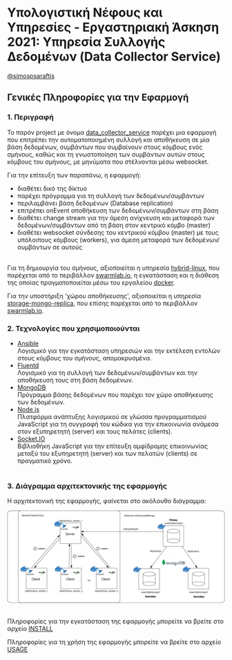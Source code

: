 # Υπολογιστική Νέφους και Υπηρεσίες - Εργαστηριακή Άσκηση 2021: Υπηρεσία Συλλογής Δεδομένων (Data Collector Service)
[@simospsaraftis](https://github.com/simospsaraftis)

## Γενικές Πληροφορίες για την Εφαρμογή

### 1. Περιγραφή

Το παρόν project με όνομα [data_collector_service](https://github.com/simospsaraftis/data_collector_service.git) παρέχει μια εφαρμογή που επιτρέπει την αυτοματοποιημένη συλλογή και αποθήκευση σε μία βάση δεδομένων, συμβάντων που συμβαίνουν στους κόμβους ενός σμήνους, καθώς και τη γνωστοποίηση των συμβάντων αυτών στους κόμβους του σμήνους, με μηνύματα που στέλνονται μέσω websocket. 

Για την επίτευξη των παραπάνω, η εφαρμογή:
- διαθέτει δικό της δίκτυο
- παρέχει πρόγραμμα για τη συλλογή των δεδομένων/συμβάντων
- περιλαμβάνει βάση δεδομένων (Database replication)
- επιτρέπει onEvent αποθήκευση των δεδομένων/συμβάντων στη βάση
- διαθέτει change stream για την άμεση ανίχνευση και μεταφορά των δεδομένων/συμβάντων από τη βάση στον κεντρικό κόμβο (master)
- διαθέτει websocket σύνδεσης του κεντρικού κόμβου (master) με τους υπόλοιπους κόμβους (workers), για άμεση μεταφορά των δεδομένων/συμβάντων σε αυτούς<br/><br/>


Για τη δημιουργία του σμήνους, αξιοποιείται η υπηρεσία [hybrid-linux](https://git.swarmlab.io:3000/swarmlab/hybrid-linux), που παρέχεται από το περιβάλλον [swarmlab.io](http://docs.swarmlab.io/), η εγκατάσταση και η διάθεση της οποίας πραγματοποιείται μέσω του εργαλείου [docker](https://www.docker.com/).

Για την υποστήριξη 'χώρου αποθήκευσης', αξιοποιείται η υπηρεσία [storage-mongo-replica](https://git.swarmlab.io:3000/swarmlab/storage-mongo-replica), που επίσης παρέχεται από το περιβάλλον [swarmlab.io](http://docs.swarmlab.io/).


### 2. Τεχνολογίες που χρησιμοποιούνται

- [Ansible](https://www.ansible.com/)<br/>
Λογισμικό για την εγκατάσταση υπηρεσιών και την εκτέλεση εντολών στους κόμβους του σμήνους, απομακρυσμένα.
- [Fluentd](https://www.fluentd.org/)<br/>
Λογισμικό για τη συλλογή των δεδομένων/συμβάντων και την αποθήκευσή τους στη βάση δεδομένων.
- [MongoDB](https://www.mongodb.com/)<br/>
Πρόγραμμα βάσης δεδομένων που παρέχει τον χώρο αποθήκευσης των δεδομένων.
- [Node.js](https://nodejs.org/en/)<br/>
Πλατφόρμα ανάπτυξης λογισμικού σε γλώσσα προγραμματισμού JavaScript για τη συγγραφή του κώδικα για την επικοινωνία ανάμεσα στον εξυπηρετητή (server) και τους πελάτες (clients).
- [Socket.IO](https://socket.io/)<br/>
Βιβλιοθήκη JavaScript για την επίτευξη αμφίδρομης επικοινωνίας μεταξύ του εξυπηρετητή (server) και των πελατών (clients) σε πραγματικό χρόνο.<br/><br/>


### 3. Διάγραμμα αρχιτεκτονικής της εφαρμογής

Η αρχιτεκτονική της εφαρμογής, φαίνεται στο ακόλουθο διάγραμμα:

![App Diagram](./images/app_diagram.png)<br/><br/>

Πληροφορίες για την εγκατάσταση της εφαρμογής μπορείτε να βρείτε στο αρχείο [INSTALL](./INSTALL.md)

Πληροφορίες για τη χρήση της εφαρμογής μπορείτε να βρείτε στο αρχείο [USAGE](./USAGE.md)
